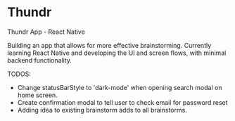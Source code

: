 # Thundr
Thundr App - React Native

Building an app that allows for more effective brainstorming. Currently learning React Native
and developing the UI and screen flows, with minimal backend functionality. 

TODOS:

- Change statusBarStyle to 'dark-mode' when opening search modal on home screen.
- Create confirmation modal to tell user to check email for password reset
- Adding idea to existing brainstorm adds to all brainstorms.
